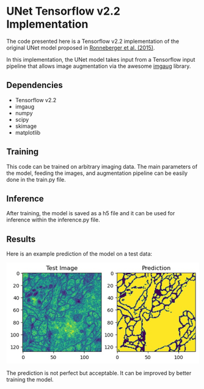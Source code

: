 # UNet Tensorflow v2.2 Implementation

The code presented here is a Tensorflow v2.2 implementation of the original UNet model proposed in [Ronneberger et al. (2015)](Ronneberger2015.pdf).

In this implementation, the UNet model takes input from a Tensorflow input pipeline that allows image augmentation via the awesome [imgaug](https://github.com/aleju/imgaug) library.

## Dependencies
- Tensorflow v2.2
- imgaug
- numpy
- scipy
- skimage
- matplotlib

## Training
This code can be trained on arbitrary imaging data. The main parameters of the model, feeding the images, and augmentation pipeline can be easily done in the train.py file.

## Inference
After training, the model is saved as a h5 file and it can be used for inference within the inference.py file.

## Results
Here is an example prediction of the model on a test data:

![Unseen image during the training](./Result.jpg)

The prediction is not perfect but acceptable. It can be improved by better training the model.
